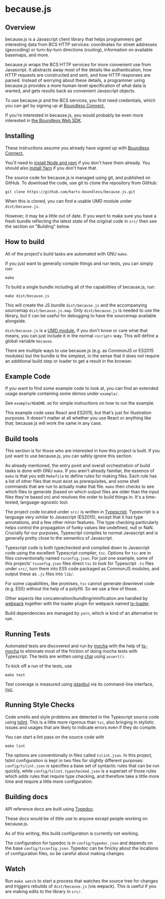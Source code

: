 because.js
==========


Overview
--------

because.js is a Javascript client library that helps programmers get
interesting data from BCS HTTP services: coordinates for street addresses
(geocoding) or turn-by-turn directions (routing), information on available
basemaps, and more.

because.js wraps the BCS HTTP services for more convenient use from Javascript.
It abstracts away most of the details like authentication, how HTTP requests
are constructed and sent, and how HTTP responses are parsed. Instead of
worrying about these details, a programmer using because.js provides a
more human-level specification of what data is wanted, and gets results back as
convenient Javascript objects.

To use because.js and the BCS services, you first need credentials, which you
can get by signing up at [Boundless
Connect.](https://connect.boundlessgeo.com/)

If you're interested in because.js, you would probably be even more interested
in [the Boundless Web SDK](https://github.com/boundlessgeo/sdk).


Installing
-----------

These instructions assume you already have signed up with [Boundless
Connect.](https://connect.boundlessgeo.com/)

You'll need to [install Node and
npm](https://docs.npmjs.com/getting-started/installing-node) if you don't have
them already. You should also [install
Yarn](https://yarnpkg.com/lang/en/docs/install/) if you don't have that.

The source code for because.js is managed using git, and published on GitHub.
To download the code, use git to clone the repository from GitHub:

    git clone https://github.com/harts-boundless/because.js.git

When this is cloned, you can find a usable UMD module under `dist/because.js`.

However, it may be a little out of date. If you want to make sure you have a
fresh bundle reflecting the latest state of the original code in `src/` then
see the section on "Building" below.


How to build
------------

All of the project's build tasks are automated with GNU `make`.

If you just want to generally compile things and run tests, you can simply run:

    make

To build a single bundle including all of the capabilities of because.js, run:

    make dist/because.js

This will create the JS bundle `dist/because.js` and the accompanying sourcemap
`dist/because.js.map`. Only `dist/because.js` is needed to use the library, but
it can be useful for debugging to have the sourcemap available alongside.

`dist/because.js` is a [UMD module.](https://github.com/umdjs/umd) If you don't
know or care what that means, you can just include it in the normal `<script>`
way. This will define a global variable `because`.

There are multiple ways to use because.js (e.g. as CommonJS or ES2015 modules)
but the bundle is the simplest, in the sense that it does not require an
additional build step or loader to get a result in the browser.


Example Code
------------

If you want to find some example code to look at, you can find an extended
usage example containing some demos under `example/`.

See `example/README.md` for simple instructions on how to run the example.

This example code uses React and ES2015, but that's just for illustration
purposes. It doesn't matter at all whether you use React or anything like that;
because.js will work the same in any case.


Build tools
-----------

This section is for those who are interested in how this project is built.
If you just want to use because.js, you can safely ignore this section.

As already mentioned, the entry point and overall orchestration of build tasks
is done with GNU `make`. If you aren't already familiar, the essence of `make`
is that you edit `Makefile` to define rules for making files. Each rule
has a list of other files that must exist as prerequisites, and some shell
commands that are run to actually make that file. `make` then checks to see
which files to generate (based on which output files are older than the input
files they're based on) and resolves the order to build things in. It's a
time-tested, language-agnostic tool.

The project code located under `src/` is written in
[Typescript](https://www.typescriptlang.org/docs/tutorial.html). Typescript is
a language very similar to Javascript (ES2015), except that it has type
annotations, and a few other minor features. The type checking particularly
helps control the propagation of funky values like undefined, null or NaN.
Crucially for our purposes, Typescript compiles to normal Javascript and is
generally pretty close to the semantics of Javascript.

Typescript code is both typechecked and compiled down to Javascript code using
the excellent Typescript compiler, `tsc`. Options for `tsc` are in files
conventionally named `tsconfig.json`. For just one example, some of this
projects' `tsconfig.json` files direct `tsc` to look for Typescript `.ts` files
under `src/`, turn them into ES5 code packaged as CommonJS modules, and output
these as `.js` files into `lib/`.

For some capabilities, like promises, `tsc` cannot generate downlevel code
(e.g. ES5) without the help of a polyfill. So we use a few of those.

Other aspects like concatenation/bundling/minification are handled by
[webpack](https://webpack.github.io/) together with the loader plugin for
webpack named [ts-loader](https://github.com/TypeStrong/ts-loader).

Build dependencies are managed by `yarn`, which is kind of an alternative to
`npm`.


Running Tests
-------------

Automated tests are discovered and run by [mocha](https://mochajs.org/) with
the help of [ts-mocha](https://www.npmjs.com/package/ts-mocha) to eliminate
most of the friction of doing mocha tests with Typescript. The tests are
written using [chai](http://chaijs.com/) using `assert()`.

To kick off a run of the tests, use

    make test

Test coverage is measured using
[istanbul](https://www.npmjs.com/package/istanbul) via its command-line
interface, [nyc](https://www.npmjs.com/package/nyc).


Running Style Checks
--------------------

Code smells and style problems are detected in the Typescript source code using
[tslint](https://palantir.github.io/tslint/). This is a little more rigorous
than `tsc`, also bringing in stylistic issues and usages that are likely to
indicate errors even if they do compile.

You can start a lint pass on the source code with

    make lint

The options are conventionally in files called `tslint.json`. In this project,
tslint configuration is kept in two files for slightly different purposes:
`config/tslint.json` is specifies a base set of syntactic rules that can be run
quickly, while `config/tslint.typechecked.json` is a superset of those rules
which adds rules that require type checking, and therefore take a little more
time and require a little more configuration.


Building docs
-------------

API reference docs are built using [Typedoc](http://typedoc.org/).

These docs would be of little use to anyone except people working on
because.js.

As of this writing, this build configuration is currently not working.

The configuration for typedoc is in `config/typedoc.json` and depends on the
base `config/tsconfig.json`. Typedoc can be finicky about the locations of
configuration files, so be careful about making changes.


Watch
-----

Run `make watch` to start a process that watches the source tree for changes
and triggers rebuilds of `dist/because.js` (via wepack). This is useful if you
are making edits to the library in `src/`.
